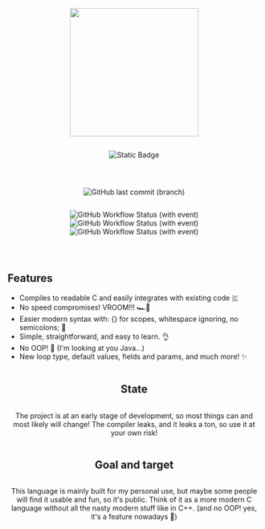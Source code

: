 <div align="center" style="display:grid;place-items:center;">
<p>
  <img width="256" src="https://raw.githubusercontent.com/MightyPancake/axo/main/logos/vertical/svg/axologo_v_jerry_rgb.svg?sanitize=true">
</p>

![Static Badge](https://img.shields.io/badge/%F0%9F%AB%A7-Write_fast%2C_run_faster!-grey?style=for-the-badge&color=%23fc2f62)

-----

  ![GitHub last commit (branch)](https://img.shields.io/github/last-commit/MightyPancake/axo/main?style=for-the-badge&logo=GitHub&color=%23fd8889)


  ![GitHub Workflow Status (with event)](https://img.shields.io/github/actions/workflow/status/MightyPancake/axo/ubuntu.yml?style=flat&logo=Ubuntu&logoColor=%23E95420&label=build%20)
  ![GitHub Workflow Status (with event)](https://img.shields.io/github/actions/workflow/status/MightyPancake/axo/windows.yml?style=flat&logo=Windows%2010&logoColor=%2301ccff&label=build%20)
  ![GitHub Workflow Status (with event)](https://img.shields.io/github/actions/workflow/status/MightyPancake/axo/macos.yml?style=flat&logo=MacOS&label=build%20)

-----

</div>

## Features

- Compiles to readable C and easily integrates with existing code 🇨
- No speed compromises! VROOM!!! 🏎️💨
- Easier modern syntax with: {} for scopes, whitespace ignoring, no semicolons; 🙌
- Simple, straightforward, and easy to learn. 👌
- No OOP! 🛑 (I'm looking at you Java...)
- New loop type, default values, fields and params, and much more! ✨

<div align="center" style="display:grid;place-items:center;">

## State

The project is at an early stage of development, so most things can and most likely will change!
The compiler leaks, and it leaks a ton, so use it at your own risk!

## Goal and target
This language is mainly built for my personal use, but maybe some people will find it usable and fun, so it's public. Think of it as a more modern C language without all the nasty modern stuff like in C++. (and no OOP! yes, it's a feature nowadays 🤠)
